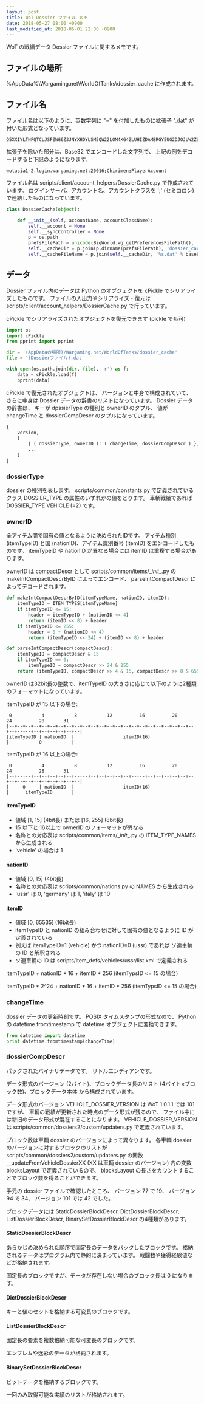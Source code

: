 ```yaml
---
layout: post
title: WoT Dossier ファイル メモ
date: 2018-05-27 08:00 +0900
last_modified_at: 2018-06-01 22:00 +0900
---
```


WoT の戦績データ Dossier ファイルに関するメモです。

## ファイルの場所

%AppData%\Wargaming.net\WorldOfTanks\dossier_cache
に作成されます。


## ファイル名

ファイル名は以下のように、英数字列に "=" を付加したものに拡張子 ".dat" が付いた形式となっています。

```
O5XXIYLTNFQTCLJSFZWG6Z3JNYXHOYLSM5QW22LOM4XG4ZLUHIZDAMBRGY5UG2DJOJUW2ZLOHNIGYYLZMVZECY3DN52W45A=.dat
```

拡張子を除いた部分は、Base32 でエンコードした文字列で、
上記の例をデコードすると下記のようになります。

```
wotasia1-2.login.wargaming.net:20016;Chirimen;PlayerAccount
```

ファイル名は scripts/client/account_helpers/DossierCache.py で作成されています。
ログインサーバ、アカウント名、アカウントクラスを ';' (セミコロン) で連結したものになっています。

```python
class DossierCache(object):

    def __init__(self, accountName, accountClassName):
        self.__account = None
        self.__syncController = None
        p = os.path
        prefsFilePath = unicode(BigWorld.wg_getPreferencesFilePath(), 'utf-8', errors='ignore')
        self.__cacheDir = p.join(p.dirname(prefsFilePath), 'dossier_cache')
        self.__cacheFileName = p.join(self.__cacheDir, '%s.dat' % base64.b32encode('%s;%s;%s' % (str(BigWorld.server()), accountName, accountClassName)))
```


## データ

Dossier ファイル内のデータは Python のオブジェクトを cPickle でシリアライズしたものです。
ファイルの入出力やシリアライズ・復元は scripts/client/account_helpers/DossierCache.py で行っています。

cPickle でシリアライズされたオブジェクトを復元できます (pickle でも可)

```python
import os
import cPickle
from pprint import pprint

dir = '(AppDataの場所)/Wargaming.net/WorldOfTanks/dossier_cache'
file = '(Dossierファイル).dat'

with open(os.path.join(dir, file), 'r') as f:
    data = cPickle.load(f)
    pprint(data)
```

cPickle で復元されたオブジェクトは、
バージョンと中身で構成されていて、
さらに中身は Dossier データの辞書のリストになっています。
Dossier データの辞書は、
キーが dpssierType の種別と ownerID のタプル、
値が changeTime と dossierCompDescr のタプルになっています。

```python
{
    version,
    [
        { ( dossierType, ownerID ): ( changeTime, dossierCompDescr ) },
        ...
    ]
}
```

### dossierType

dossier の種別を表します。
scripts/common/constants.py で定義されている
クラス DOSSIER_TYPE の属性のいずれかの値をとります。
車輌戦績であれば DOSSIER_TYPE.VEHICLE (=2) です。


### ownerID

全アイテム間で固有の値となるように決められたIDです。
アイテム種別 (itemTypeID) と国 (nationID)、アイテム識別番号 (itemID) をエンコードしたものです。
itemTypeID や nationID が異なる場合には itemID は重複する場合があります。

ownerID は compactDescr として scripts/common/items/\__init__.py の
makeIntCompactDescrByID によってエンコード、
parseIntCompactDescr によってデコードされます。

```python
def makeIntCompactDescrByID(itemTypeName, nationID, itemID):
    itemTypeID = ITEM_TYPES[itemTypeName]
    if itemTypeID <= 15:
        header = itemTypeID + (nationID << 4)
        return (itemID << 8) + header
    if itemTypeID <= 255:
        header = 0 + (nationID << 4)
        return (itemTypeID << 24) + (itemID << 8) + header
```

```python
def parseIntCompactDescr(compactDescr):
    itemTypeID = compactDescr & 15
    if itemTypeID == 0:
        itemTypeID = compactDescr >> 24 & 255
    return (itemTypeID, compactDescr >> 4 & 15, compactDescr >> 8 & 65535)
```

ownerID は32bit長の整数で、itemTypeID の大きさに応じて以下のように2種類のフォーマットになっています。

itemTypeID が 15 以下の場合:
```
 0           4           8           12          16          20          24          28       31
|--+--+--+--+--+--+--+--+--+--+--+--+--+--+--+--+--+--+--+--+--+--+--+--+--+--+--+--+--+--+--+--|
|itemTypeID | nationID  |                  itemID(16)                   |           0           |
```

itemTypeID が 16 以上の場合:
```
 0           4           8           12          16          20          24          28       31
|--+--+--+--+--+--+--+--+--+--+--+--+--+--+--+--+--+--+--+--+--+--+--+--+--+--+--+--+--+--+--+--|
|     0     | nationID  |                  itemID(16)                   |      itemTypeID       |
```

#### itemTypeID

+ 値域 [1, 15] (4bit長) または [16, 255] (8bit長)
+ 15 以下と 16以上で ownerID のフォーマットが異なる
+ 名称との対応表は scripts/common/items/\__init__.py の ITEM_TYPE_NAMES から生成される
+ 'vehicle' の場合は 1

#### nationID
+ 値域 [0, 15] (4bit長)
+ 名称との対応表は scripts/common/nations.py の NAMES から生成される
+ 'ussr' は 0, 'germany' は 1, 'italy' は 10

#### itemID
+ 値域 [0, 65535]  (16bit長)
+ itemTypeID と nationID の組み合わせに対して固有の値となるように ID が定義されている
+ 例えば itemTypeID=1 (vehicle) かつ nationID=0 (ussr) であれば
ソ連車輌の ID と解釈される
+ ソ連車輌の ID は scripts/item_defs/vehicles/ussr/list.xml で定義される


itemTypeID + nationID * 16 + itemID * 256 (itemTypsID <= 15 の場合)

itemTypeID * 2^24 + nationID * 16 + itemID * 256 (itemTypsID <= 15 の場合)


### changeTime

dossier データの更新時刻です。
POSIX タイムスタンプの形式なので、
Python の datetime.fromtimestamp で datetime オブジェクトに変換できます。

```python
from datetime import datetime
print datetime.fromtimestamp(changeTime)
```


### dossierCompDescr

パックされたバイナリデータです。
リトルエンディアンです。

データ形式のバージョン (2バイト)、ブロックデータ長のリスト (4バイト×ブロック数)、ブロックデータ本体
から構成されています。

データ形式のバージョン VEHICLE_DOSSIER_VERSION は WoT 1.0.1.1 では 101 ですが、
車輌の戦績が更新された時点のデータ形式が残るので、
ファイル中には新旧のデータ形式が混在することになります。
VEHICLE_DOSSIER_VERSION は scripts/common/dossiers2/custom/updaters.py で定義されています。

ブロック数は車輌 dossier のバージョンによって異なります。
各車輌 dossier のバージョンに対するブロックのリストが
scripts/common/dossiers2/custom/updaters.py
の関数
__updateFromVehicleDossierXX (XX は車輌 dossier のバージョン)
内の変数 blocksLayout で定義されているので、
blocksLayout の長さをカウントすることでブロック数を得ることができます。

手元の dossier ファイルで確認したところ、
バージョン 77 で 19、
バージョン 94 で 34、
バージョン 101 では 42
でした。

ブロックデータには
StaticDossierBlockDescr,
DictDossierBlockDescr,
ListDossierBlockDescr,
BinarySetDossierBlockDescr
の4種類があります。


#### StaticDossierBlockDescr

あらかじめ決められた順序で固定長のデータをパックしたブロックです。
格納されるデータはプログラム内で静的に決まっています。
戦闘数や獲得経験値などが格納されます。

固定長のブロックですが、データが存在しない場合のブロック長は 0 になります。


#### DictDossierBlockDescr

キーと値のセットを格納する可変長のブロックです。


#### ListDossierBlockDescr

固定長の要素を複数格納可能な可変長のブロックです。

エンブレムや迷彩のデータが格納されます。


#### BinarySetDossierBlockDescr

ビットデータを格納するブロックです。

一回のみ取得可能な実績のリストが格納されます。


